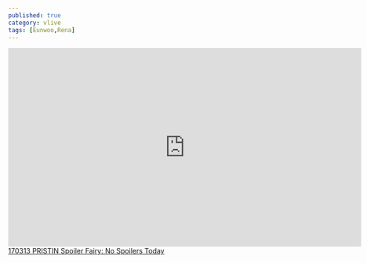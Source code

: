 ```yaml
---
published: true
category: vlive
tags: [Eunwoo,Rena]
---
```

<iframe src="http://www.vlive.tv/embed/24902" frameborder="no" scrolling="no" marginwidth="0" marginheight="0" WIDTH="720" HEIGHT="405" allowfullscreen></iframe><br /><a href="" target="_blank">170313 PRISTIN Spoiler Fairy: No Spoilers Today</a>